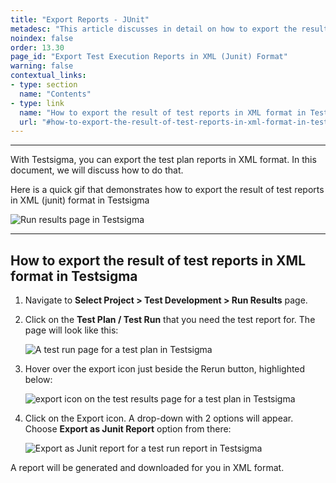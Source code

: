 ```yaml
---
title: "Export Reports - JUnit"
metadesc: "This article discusses in detail on how to export the result of test reports in JUint format in Testsigma | Learn how to download test execution reports in JUnit format"
noindex: false
order: 13.30
page_id: "Export Test Execution Reports in XML (Junit) Format"
warning: false
contextual_links:
- type: section
  name: "Contents"
- type: link
  name: "How to export the result of test reports in XML format in Testsigma"
  url: "#how-to-export-the-result-of-test-reports-in-xml-format-in-testsigma"
---
```


---


With Testsigma, you can export the test plan reports in XML format. In this document, we will discuss how to do that. 

Here is a quick gif that demonstrates how to export the result of test reports in XML (junit) format in Testsigma

![Run results page in Testsigma](https://s3.amazonaws.com/static-docs.testsigma.com/new_images/reports/runs/export-report-junit/run-results-page-testsigma.gif)


---
## **How to export the result of test reports in XML format in Testsigma**

1. Navigate to **Select Project > Test Development > Run Results** page.

2. Click on the **Test Plan / Test Run** that you need the test report for. The page will look like this:

   ![A test run page for a test plan in Testsigma](https://docs.testsigma.com/images/export-report-junit/test-run-page-for-test-plan-testsigma.png)

3. Hover over the export icon just beside the Rerun button, highlighted below:

   ![export icon on the test results page for a test plan in Testsigma](https://docs.testsigma.com/images/export-report-junit/export-icon-test-results-page-test-plan-testsigma.png)

4. Click on the Export icon. A drop-down with 2 options will appear. Choose **Export as Junit Report** option from there:

   ![Export as Junit report for a test run report in Testsigma](https://docs.testsigma.com/images/export-report-junit/export-as-junit-report-test-run-report-testsigma.png)


  A report will be generated and downloaded for you in XML format.